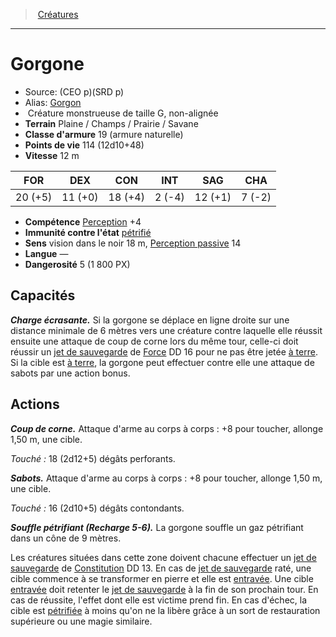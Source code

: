 ﻿> [Créatures](hd_monsters.md)

---

# Gorgone

- Source: (CEO p)(SRD p)
- Alias: [Gorgon](srd_monsters_gorgon.md)
-  Créature monstrueuse de taille G, non-alignée
- **Terrain** Plaine / Champs / Prairie / Savane
- **Classe d'armure** 19 (armure naturelle)
- **Points de vie** 114 (12d10+48)
- **Vitesse** 12 m

|FOR|DEX|CON|INT|SAG|CHA|
|---|---|---|---|---|---|
|20 (+5)|11 (+0)|18 (+4)| 2 (-4)|12 (+1)| 7 (-2)|

- **Compétence** [Perception](hd_abilities_wisdom_perception.md) +4
- **Immunité contre l'état** [pétrifié](hd_conditions_petrifie.md)
- **Sens** vision dans le noir 18 m, [Perception passive](hd_abilities_dexterity_perception_passive.md) 14
- **Langue** —
- **Dangerosité** 5 (1 800 PX)

## Capacités

**_Charge écrasante._** Si la gorgone se déplace en ligne droite sur une distance minimale de 6 mètres vers une créature contre laquelle elle réussit ensuite une attaque de coup de corne lors du même tour, celle-ci doit réussir un [jet de sauvegarde](hd_abilities_jets_de_sauvegarde.md) de [Force](hd_abilities_strength.md) DD 16 pour ne pas être jetée [à terre](hd_conditions_a_terre.md). Si la cible est [à terre](hd_conditions_a_terre.md), la gorgone peut effectuer contre elle une attaque de sabots par une action bonus.

## Actions

**_Coup de corne._** Attaque d'arme au corps à corps : +8 pour toucher, allonge 1,50 m, une cible.

_Touché :_ 18 (2d12+5) dégâts perforants.

**_Sabots._** Attaque d'arme au corps à corps : +8 pour toucher, allonge 1,50 m, une cible.

_Touché :_ 16 (2d10+5) dégâts contondants.

**_Souffle pétrifiant (Recharge 5-6)._** La gorgone souffle un gaz pétrifiant dans un cône de 9 mètres.

Les créatures situées dans cette zone doivent chacune effectuer un [jet de sauvegarde](hd_abilities_jets_de_sauvegarde.md) de [Constitution](hd_abilities_constitution.md) DD 13. En cas de [jet de sauvegarde](hd_abilities_jets_de_sauvegarde.md) raté, une cible commence à se transformer en pierre et elle est [entravée](hd_conditions_entrave.md). Une cible [entravée](hd_conditions_entrave.md) doit retenter le [jet de sauvegarde](hd_abilities_jets_de_sauvegarde.md) à la fin de son prochain tour. En cas de réussite, l'effet dont elle est victime prend fin. En cas d'échec, la cible est [pétrifiée](hd_conditions_petrifie.md) à moins qu'on ne la libère grâce à un sort de restauration supérieure ou une magie similaire.


